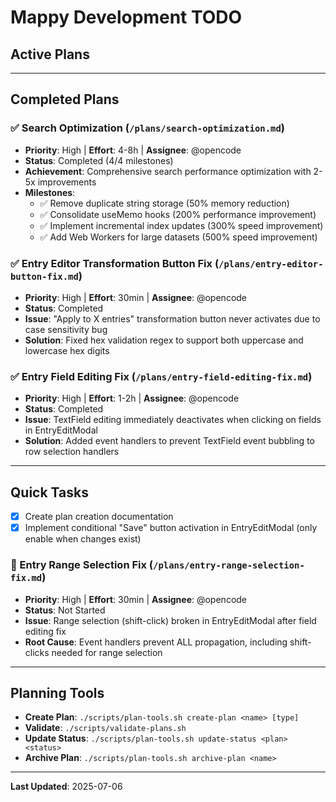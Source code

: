 # Mappy Development TODO

## Active Plans



---

## Completed Plans

### ✅ Search Optimization (`/plans/search-optimization.md`)
- **Priority**: High | **Effort**: 4-8h | **Assignee**: @opencode
- **Status**: Completed (4/4 milestones)
- **Achievement**: Comprehensive search performance optimization with 2-5x improvements
- **Milestones**: 
  - ✅ Remove duplicate string storage (50% memory reduction)
  - ✅ Consolidate useMemo hooks (200% performance improvement)
  - ✅ Implement incremental index updates (300% speed improvement)
  - ✅ Add Web Workers for large datasets (500% speed improvement)

### ✅ Entry Editor Transformation Button Fix (`/plans/entry-editor-button-fix.md`)
- **Priority**: High | **Effort**: 30min | **Assignee**: @opencode
- **Status**: Completed
- **Issue**: "Apply to X entries" transformation button never activates due to case sensitivity bug
- **Solution**: Fixed hex validation regex to support both uppercase and lowercase hex digits

### ✅ Entry Field Editing Fix (`/plans/entry-field-editing-fix.md`)
- **Priority**: High | **Effort**: 1-2h | **Assignee**: @opencode
- **Status**: Completed
- **Issue**: TextField editing immediately deactivates when clicking on fields in EntryEditModal
- **Solution**: Added event handlers to prevent TextField event bubbling to row selection handlers

---

## Quick Tasks
- [x] Create plan creation documentation
- [x] Implement conditional "Save" button activation in EntryEditModal (only enable when changes exist)

### 🐛 Entry Range Selection Fix (`/plans/entry-range-selection-fix.md`)
- **Priority**: High | **Effort**: 30min | **Assignee**: @opencode
- **Status**: Not Started
- **Issue**: Range selection (shift-click) broken in EntryEditModal after field editing fix
- **Root Cause**: Event handlers prevent ALL propagation, including shift-clicks needed for range selection

---

## Planning Tools
- **Create Plan**: `./scripts/plan-tools.sh create-plan <name> [type]`
- **Validate**: `./scripts/validate-plans.sh`
- **Update Status**: `./scripts/plan-tools.sh update-status <plan> <status>`
- **Archive Plan**: `./scripts/plan-tools.sh archive-plan <name>`

---

**Last Updated**: 2025-07-06